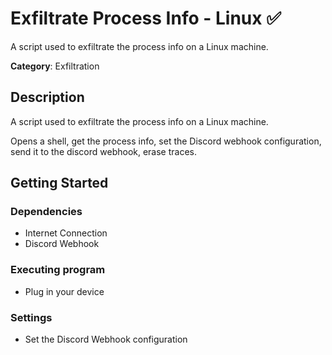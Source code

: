  
# Exfiltrate Process Info - Linux ✅

A script used to exfiltrate the process info on a Linux machine.

**Category**: Exfiltration

## Description

A script used to exfiltrate the process info on a Linux machine.

Opens a shell, get the process info, set the Discord webhook configuration, send it to the discord webhook, erase traces.

## Getting Started

### Dependencies

* Internet Connection
* Discord Webhook

### Executing program

* Plug in your device

### Settings

* Set the Discord Webhook configuration